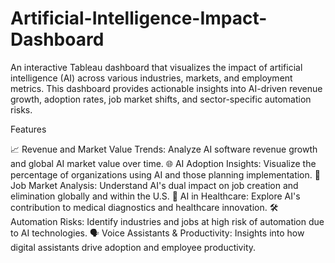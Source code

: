 # Artificial-Intelligence-Impact-Dashboard
An interactive Tableau dashboard that visualizes the impact of artificial intelligence (AI) across various industries, markets, and employment metrics. This dashboard provides actionable insights into AI-driven revenue growth, adoption rates, job market shifts, and sector-specific automation risks.

Features

📈 Revenue and Market Value Trends: Analyze AI software revenue growth and global AI market value over time.
🌐 AI Adoption Insights: Visualize the percentage of organizations using AI and those planning implementation.
👷 Job Market Analysis: Understand AI's dual impact on job creation and elimination globally and within the U.S.
🏥 AI in Healthcare: Explore AI's contribution to medical diagnostics and healthcare innovation.
🛠️ Automation Risks: Identify industries and jobs at high risk of automation due to AI technologies.
🗣️ Voice Assistants & Productivity: Insights into how digital assistants drive adoption and employee productivity.
